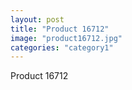```yaml
---
layout: post
title: "Product 16712"
image: "product16712.jpg"
categories: "category1"
---
```

Product 16712
